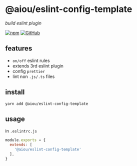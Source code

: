 # @aiou/eslint-config-template
*build eslint plugin*

[![npm](https://img.shields.io/npm/v/@aiou/eslint-config-template)](https://github.com/JiangWeixian/templates/tree/master/packages/eslint-config-template) [![GitHub](https://img.shields.io/npm/l/@aiou/eslint-config-template)](https://github.com/JiangWeixian/templates/tree/master/packages/eslint-config-template)

## features

- `on/off` eslint rules
- extends 3rd eslint plugin
- config `prettier`
- lint non `.js/.ts` files

## install

```console
yarn add @aiou/eslint-config-template
```

## usage

in `.eslintrc.js`

```js
module.exports = {
  extends: [
    '@aiou/eslint-config-template'
  ],
}
```
